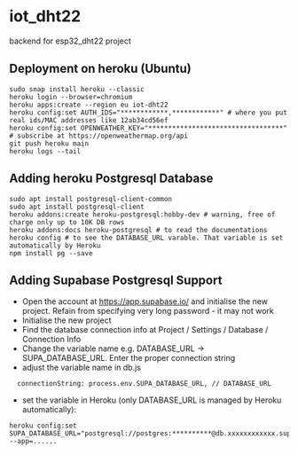 # iot_dht22
backend for esp32_dht22 project

## Deployment on heroku (Ubuntu)

```
sudo snap install heroku --classic
heroku login --browser=chromium
heroku apps:create --region eu iot-dht22
heroku config:set AUTH_IDS="************,************" # where you put real ids/MAC addresses like 12ab34cd56ef
heroku config:set OPENWEATHER_KEY="**********************************" # subscribe at https://openweathermap.org/api
git push heroku main
heroku logs --tail
```

## Adding heroku Postgresql Database

```
sudo apt install postgresql-client-common
sudo apt install postgresql-client
heroku addons:create heroku-postgresql:hobby-dev # warning, free of charge only up to 10K DB rows
heroku addons:docs heroku-postgresql # to read the documentations
heroku config # to see the DATABASE_URL varable. That variable is set automatically by Heroku
npm install pg --save
```

## Adding Supabase Postgresql Support
- Open the account at https://app.supabase.io/ and initialise the new project. Refain from specifying very long password - it may not work
- Initialise the new project
- Find the database connection info at Project / Settings / Database / Connection Info
- Change the variable name e.g. DATABASE_URL -> SUPA_DATABASE_URL. Enter the proper connection string
- adjust the variable name in db.js
```
  connectionString: process.env.SUPA_DATABASE_URL, // DATABASE_URL
```
- set the variable in Heroku (only DATABASE_URL is managed by Heroku automatically):
```
heroku config:set SUPA_DATABASE_URL="postgresql://postgres:**********@db.xxxxxxxxxxxx.supabase.co:5432/postgres" --app=......
```
